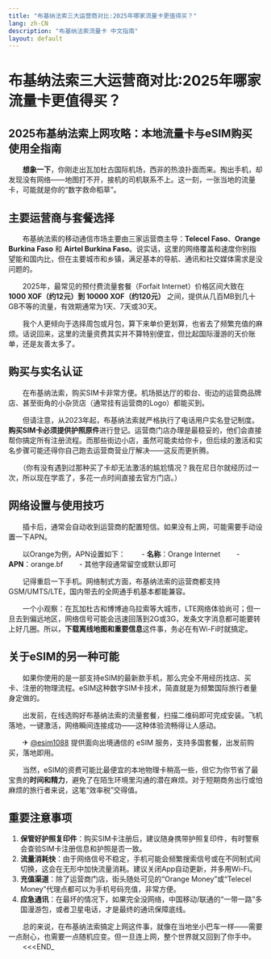 ```yaml
---
title: "布基纳法索三大运营商对比:2025年哪家流量卡更值得买？"
lang: zh-CN
description: "布基纳法索流量卡 中文指南"
layout: default
---
```

# 布基纳法索三大运营商对比:2025年哪家流量卡更值得买？

## 2025布基纳法索上网攻略：本地流量卡与eSIM购买使用全指南

　　**想象一下**，你刚走出瓦加杜古国际机场，西非的热浪扑面而来。掏出手机，却发现没有网络——地图打不开，接机的司机联系不上。这一刻，一张当地的流量卡，可能就是你的“数字救命稻草”。

## 主要运营商与套餐选择

　　布基纳法索的移动通信市场主要由三家运营商主导：**Telecel Faso**、**Orange Burkina Faso** 和 **Airtel Burkina Faso**。说实话，这里的网络覆盖和速度你别指望能和国内比，但在主要城市和乡镇，满足基本的导航、通讯和社交媒体需求是没问题的。

　　2025年，最常见的预付费流量套餐（Forfait Internet）价格区间大致在 **1000 XOF（约12元）到 10000 XOF（约120元）** 之间，提供从几百MB到几十GB不等的流量，有效期通常为1天、7天或30天。

　　我个人更倾向于选择周包或月包，算下来单价更划算，也省去了频繁充值的麻烦。话说回来，这里的流量资费其实并不算特别便宜，但比起国际漫游的天价账单，还是友善太多了。

## 购买与实名认证

　　在布基纳法索，购买SIM卡非常方便。机场抵达厅的柜台、街边的运营商品牌店、甚至街角的小杂货店（通常挂有运营商的Logo）都能买到。

　　但请注意，从2023年起，布基纳法索就严格执行了电话用户实名登记制度。**购买SIM卡必须提供护照原件**进行登记。运营商门店办理是最稳妥的，他们会直接帮你搞定所有注册流程。而那些街边小店，虽然可能卖给你卡，但后续的激活和实名步骤可能还得你自己跑去运营商营业厅解决——这反而更折腾。

　　（你有没有遇到过那种买了卡却无法激活的尴尬情况？我在尼日尔就经历过一次，所以现在学乖了，多花一点时间直接去官方门店。）

## 网络设置与使用技巧

　　插卡后，通常会自动收到运营商的配置短信。如果没有上网，可能需要手动设置一下APN。

　　以Orange为例，APN设置如下：
　　- **名称**：Orange Internet
　　- **APN**：orange.bf
　　- 其他字段通常留空或默认即可

　　记得重启一下手机。网络制式方面，布基纳法索的运营商都支持GSM/UMTS/LTE，国内带去的全网通手机基本都能兼容。

　　一个小观察：在瓦加杜古和博博迪乌拉索等大城市，LTE网络体验尚可；但一旦去到偏远地区，网络信号可能会迅速回落到2G或3G，发条文字消息都可能要转上好几圈。所以，**下载离线地图和重要信息**这件事，务必在有Wi-Fi时就搞定。

## 关于eSIM的另一种可能

　　如果你使用的是一部支持eSIM的最新款手机，那么完全不用经历找店、买卡、注册的物理流程。eSIM这种数字SIM卡技术，简直就是为频繁国际旅行者量身定做的。

　　出发前，在线选购好布基纳法索的流量套餐，扫描二维码即可完成安装。飞机落地，一键激活，网络瞬间连接成功——这种体验流畅得让人感动。

　　✈ [@esim1088](https://t.me/s/esim1088) 提供面向出境通信的 eSIM 服务，支持多国套餐，出发前购买，落地即用。

　　当然，eSIM的资费可能比最便宜的本地物理卡稍高一些，但它为你节省了最宝贵的**时间和精力**，避免了在陌生环境里沟通的潜在麻烦。对于短期商务出行或怕麻烦的旅行者来说，这笔“效率税”交得值。

## 重要注意事项

1.  **保管好护照复印件**：购买SIM卡注册后，建议随身携带护照复印件，有时警察会查验SIM卡注册信息和护照是否一致。
2.  **流量消耗快**：由于网络信号不稳定，手机可能会频繁搜索信号或在不同制式间切换，这会在无形中加快流量消耗。建议关闭App自动更新，并多用Wi-Fi。
3.  **充值渠道**：除了运营商门店，街头随处可见的“Orange Money”或“Telecel Money”代理点都可以为手机号码充值，非常方便。
4.  **应急通讯**：在最坏的情况下，如果完全没网络，中国移动/联通的“一带一路”多国漫游包，或者卫星电话，才是最终的通讯保障底线。

　　总的来说，在布基纳法索搞定上网这件事，就像在当地坐小巴车一样——需要一点耐心，也需要一点随机应变。但一旦连上网，整个世界就又回到了你手中。
　　<<<END_